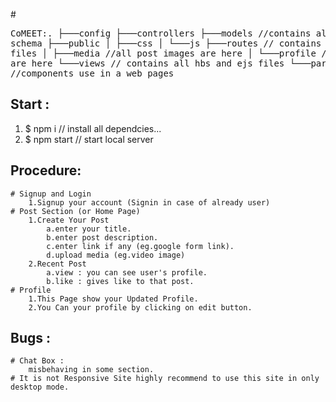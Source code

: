 #<pre>CoMEET:.
├───config
├───controllers
├───models //contains all schema 
├───public
│   ├───css
│   └───js
├───routes // contains all routing files
│   ├───media //all post images are here
│   └───profile //al  profiles are here
└───views // contains all hbs and ejs files 
    └───partials //components use in a web pages
</pre>
## Start : 
1. $ npm i      // install all dependcies...
2. $ npm start  // start local server
## Procedure:
    # Signup and Login
        1.Signup your account (Signin in case of already user)
    # Post Section (or Home Page)
        1.Create Your Post 
            a.enter your title.
            b.enter post description.
            c.enter link if any (eg.google form link).
            d.upload media (eg.video image)
        2.Recent Post
            a.view : you can see user's profile.
            b.like : gives like to that post.
    # Profile
        1.This Page show your Updated Profile.
        2.You Can your profile by clicking on edit button.
## Bugs : 
    # Chat Box :
        misbehaving in some section.
    # It is not Responsive Site highly recommend to use this site in only desktop mode.
        
        

